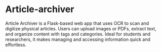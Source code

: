 # Article-archiver
Article Archiver is a Flask-based web app that uses OCR to scan and digitize physical articles. Users can upload images or PDFs, extract text, and organize content with tags and categories. Ideal for students and researchers, it makes managing and accessing information quick and effortless.
